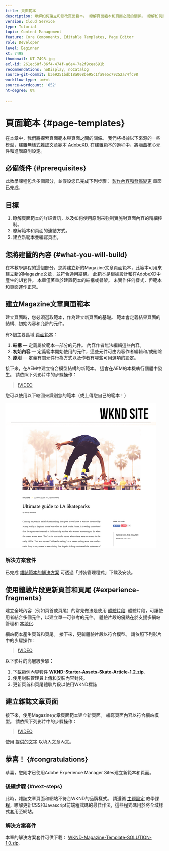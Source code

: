 ```yaml
---
title: 頁面範本
description: 瞭解如何建立和修改頁面範本。 瞭解頁面範本和頁面之間的關係。 瞭解如何設定頁面範本的原則，為內容提供精細的控管和品牌一致性。  系統會根據Adobe XD的模型建立結構良好的雜誌文章範本。
version: Cloud Service
type: Tutorial
topic: Content Management
feature: Core Components, Editable Templates, Page Editor
role: Developer
level: Beginner
kt: 7498
thumbnail: KT-7498.jpg
exl-id: 261ec68f-36f4-474f-a6e4-7a2f9cea691b
recommendations: noDisplay, noCatalog
source-git-commit: b3e9251bdb18a008be95c1fa9e5c79252a74fc98
workflow-type: tm+mt
source-wordcount: '652'
ht-degree: 0%

---
```


# 頁面範本 {#page-templates}

在本章中，我們將探索頁面範本與頁面之間的關係。 我們將根據以下來源的一些模型，建置無樣式雜誌文章範本 [AdobeXD](https://www.adobe.com/products/xd.html). 在建置範本的過程中，將涵蓋核心元件和進階原則設定。

## 必備條件 {#prerequisites}

此教學課程包含多個部分，並假設您已完成下列步驟： [製作內容和發佈變更](./author-content-publish.md) 章節已完成。

## 目標

1. 瞭解頁面範本的詳細資訊，以及如何使用原則來強制實施對頁面內容的精細控制。
1. 瞭解範本和頁面的連結方式。
1. 建立新範本並編寫頁面。

## 您將建置的內容 {#what-you-will-build}

在本教學課程的這個部分，您將建立新的Magazine文章頁面範本，此範本可用來建立新的Magazine文章，並符合通用結構。 此範本是根據設計和在AdobeXD中產生的UI套件。 本章僅著重於建置範本的結構或骨架。 未實作任何樣式，但範本和頁面運作正常。

## 建立Magazine文章頁面範本

建立頁面時，您必須選取範本，作為建立新頁面的基礎。 範本會定義結果頁面的結構、初始內容和允許的元件。

有3個主要區域 [頁面範本](https://experienceleague.adobe.com/docs/experience-manager-cloud-service/sites/authoring/features/templates.html)：

1. **結構**  — 定義屬於範本一部分的元件。 內容作者無法編輯這些內容。
1. **初始內容**  — 定義範本開始使用的元件，這些元件可由內容作者編輯和/或刪除
1. **原則**  — 定義有關元件行為方式以及作者有哪些可用選項的設定。

接下來，在AEM中建立符合模型結構的新範本。 這會在AEM的本機執行個體中發生。 請依照下列影片中的步驟操作：

>[!VIDEO](https://video.tv.adobe.com/v/332915?quality=12&learn=on)

您可以使用以下縮圖來識別您的範本（或上傳您自己的範本！）

![文章頁面範本縮圖](./assets/page-templates/article-page-template-thumbnail.png)


### 解決方案套件

已完成 [雜誌範本的解決方案](assets/page-templates/WKND-Magazine-Template-SOLUTION-1.1.zip) 可透過「封裝管理程式」下載及安裝。

## 使用體驗片段更新頁首和頁尾 {#experience-fragments}

建立全域內容（例如頁首或頁尾）的常見做法是使用 [體驗片段](https://experienceleague.adobe.com/docs/experience-manager-learn/sites/experience-fragments/experience-fragments-feature-video-use.html). 體驗片段，可讓使用者結合多個元件，以建立單一可參考的元件。 體驗片段的優點在於支援多網站管理和 [本地化](https://experienceleague.adobe.com/docs/experience-manager-core-components/using/components/experience-fragment.html?lang=en#localized-site-structure).

網站範本產生頁首和頁尾。 接下來，更新體驗片段以符合模型。 請依照下列影片中的步驟操作：

>[!VIDEO](https://video.tv.adobe.com/v/332916?quality=12&learn=on)

以下影片的高層級步驟：

1. 下載範例內容套件 **[WKND-Starter-Assets-Skate-Article-1.2.zip](assets/page-templates/WKND-Starter-Assets-Skate-Article-1.2.zip)**.
1. 使用封裝管理員上傳和安裝內容封裝。
1. 更新頁首和頁尾體驗片段以使用WKND標誌

## 建立雜誌文章頁面

接下來，使用Magazine文章頁面範本建立新頁面。 編寫頁面內容以符合網站模型。 請依照下列影片中的步驟操作：

>[!VIDEO](https://video.tv.adobe.com/v/332917?quality=12&learn=on)

使用 [提供的文字](./assets/page-templates/la-skateparks-copy.txt) 以填入文章內文。

## 恭喜！ {#congratulations}

恭喜，您剛才已使用Adobe Experience Manager Sites建立新範本和頁面。

### 後續步驟 {#next-steps}

此時，雜誌文章頁面和網站不符合WKND的品牌樣式。 請遵循 [主題設定](theming.md) 教學課程，瞭解更新CSS和Javascript前端程式碼的最佳作法，這些程式碼用於將全域樣式套用至網站。

### 解決方案套件

本章的解決方案套件可供下載： [WKND-Magazine-Template-SOLUTION-1.0.zip](assets/page-templates/WKND-Magazine-Template-SOLUTION-1.0.zip).
